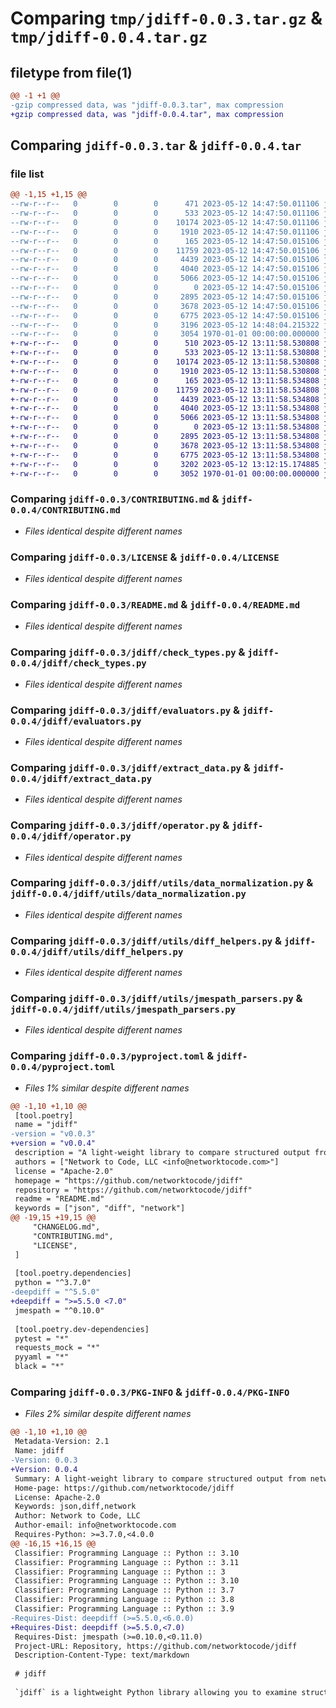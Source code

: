 # Comparing `tmp/jdiff-0.0.3.tar.gz` & `tmp/jdiff-0.0.4.tar.gz`

## filetype from file(1)

```diff
@@ -1 +1 @@
-gzip compressed data, was "jdiff-0.0.3.tar", max compression
+gzip compressed data, was "jdiff-0.0.4.tar", max compression
```

## Comparing `jdiff-0.0.3.tar` & `jdiff-0.0.4.tar`

### file list

```diff
@@ -1,15 +1,15 @@
--rw-r--r--   0        0        0      471 2023-05-12 14:47:50.011106 jdiff-0.0.3/CHANGELOG.md
--rw-r--r--   0        0        0      533 2023-05-12 14:47:50.011106 jdiff-0.0.3/CONTRIBUTING.md
--rw-r--r--   0        0        0    10174 2023-05-12 14:47:50.011106 jdiff-0.0.3/LICENSE
--rw-r--r--   0        0        0     1910 2023-05-12 14:47:50.011106 jdiff-0.0.3/README.md
--rw-r--r--   0        0        0      165 2023-05-12 14:47:50.015106 jdiff-0.0.3/jdiff/__init__.py
--rw-r--r--   0        0        0    11759 2023-05-12 14:47:50.015106 jdiff-0.0.3/jdiff/check_types.py
--rw-r--r--   0        0        0     4439 2023-05-12 14:47:50.015106 jdiff-0.0.3/jdiff/evaluators.py
--rw-r--r--   0        0        0     4040 2023-05-12 14:47:50.015106 jdiff-0.0.3/jdiff/extract_data.py
--rw-r--r--   0        0        0     5066 2023-05-12 14:47:50.015106 jdiff-0.0.3/jdiff/operator.py
--rw-r--r--   0        0        0        0 2023-05-12 14:47:50.015106 jdiff-0.0.3/jdiff/utils/__init__.py
--rw-r--r--   0        0        0     2895 2023-05-12 14:47:50.015106 jdiff-0.0.3/jdiff/utils/data_normalization.py
--rw-r--r--   0        0        0     3678 2023-05-12 14:47:50.015106 jdiff-0.0.3/jdiff/utils/diff_helpers.py
--rw-r--r--   0        0        0     6775 2023-05-12 14:47:50.015106 jdiff-0.0.3/jdiff/utils/jmespath_parsers.py
--rw-r--r--   0        0        0     3196 2023-05-12 14:48:04.215322 jdiff-0.0.3/pyproject.toml
--rw-r--r--   0        0        0     3054 1970-01-01 00:00:00.000000 jdiff-0.0.3/PKG-INFO
+-rw-r--r--   0        0        0      510 2023-05-12 13:11:58.530808 jdiff-0.0.4/CHANGELOG.md
+-rw-r--r--   0        0        0      533 2023-05-12 13:11:58.530808 jdiff-0.0.4/CONTRIBUTING.md
+-rw-r--r--   0        0        0    10174 2023-05-12 13:11:58.530808 jdiff-0.0.4/LICENSE
+-rw-r--r--   0        0        0     1910 2023-05-12 13:11:58.530808 jdiff-0.0.4/README.md
+-rw-r--r--   0        0        0      165 2023-05-12 13:11:58.534808 jdiff-0.0.4/jdiff/__init__.py
+-rw-r--r--   0        0        0    11759 2023-05-12 13:11:58.534808 jdiff-0.0.4/jdiff/check_types.py
+-rw-r--r--   0        0        0     4439 2023-05-12 13:11:58.534808 jdiff-0.0.4/jdiff/evaluators.py
+-rw-r--r--   0        0        0     4040 2023-05-12 13:11:58.534808 jdiff-0.0.4/jdiff/extract_data.py
+-rw-r--r--   0        0        0     5066 2023-05-12 13:11:58.534808 jdiff-0.0.4/jdiff/operator.py
+-rw-r--r--   0        0        0        0 2023-05-12 13:11:58.534808 jdiff-0.0.4/jdiff/utils/__init__.py
+-rw-r--r--   0        0        0     2895 2023-05-12 13:11:58.534808 jdiff-0.0.4/jdiff/utils/data_normalization.py
+-rw-r--r--   0        0        0     3678 2023-05-12 13:11:58.534808 jdiff-0.0.4/jdiff/utils/diff_helpers.py
+-rw-r--r--   0        0        0     6775 2023-05-12 13:11:58.534808 jdiff-0.0.4/jdiff/utils/jmespath_parsers.py
+-rw-r--r--   0        0        0     3202 2023-05-12 13:12:15.174885 jdiff-0.0.4/pyproject.toml
+-rw-r--r--   0        0        0     3052 1970-01-01 00:00:00.000000 jdiff-0.0.4/PKG-INFO
```

### Comparing `jdiff-0.0.3/CONTRIBUTING.md` & `jdiff-0.0.4/CONTRIBUTING.md`

 * *Files identical despite different names*

### Comparing `jdiff-0.0.3/LICENSE` & `jdiff-0.0.4/LICENSE`

 * *Files identical despite different names*

### Comparing `jdiff-0.0.3/README.md` & `jdiff-0.0.4/README.md`

 * *Files identical despite different names*

### Comparing `jdiff-0.0.3/jdiff/check_types.py` & `jdiff-0.0.4/jdiff/check_types.py`

 * *Files identical despite different names*

### Comparing `jdiff-0.0.3/jdiff/evaluators.py` & `jdiff-0.0.4/jdiff/evaluators.py`

 * *Files identical despite different names*

### Comparing `jdiff-0.0.3/jdiff/extract_data.py` & `jdiff-0.0.4/jdiff/extract_data.py`

 * *Files identical despite different names*

### Comparing `jdiff-0.0.3/jdiff/operator.py` & `jdiff-0.0.4/jdiff/operator.py`

 * *Files identical despite different names*

### Comparing `jdiff-0.0.3/jdiff/utils/data_normalization.py` & `jdiff-0.0.4/jdiff/utils/data_normalization.py`

 * *Files identical despite different names*

### Comparing `jdiff-0.0.3/jdiff/utils/diff_helpers.py` & `jdiff-0.0.4/jdiff/utils/diff_helpers.py`

 * *Files identical despite different names*

### Comparing `jdiff-0.0.3/jdiff/utils/jmespath_parsers.py` & `jdiff-0.0.4/jdiff/utils/jmespath_parsers.py`

 * *Files identical despite different names*

### Comparing `jdiff-0.0.3/pyproject.toml` & `jdiff-0.0.4/pyproject.toml`

 * *Files 1% similar despite different names*

```diff
@@ -1,10 +1,10 @@
 [tool.poetry]
 name = "jdiff"
-version = "v0.0.3"
+version = "v0.0.4"
 description = "A light-weight library to compare structured output from network devices show commands."
 authors = ["Network to Code, LLC <info@networktocode.com>"]
 license = "Apache-2.0"
 homepage = "https://github.com/networktocode/jdiff"
 repository = "https://github.com/networktocode/jdiff"
 readme = "README.md"
 keywords = ["json", "diff", "network"]
@@ -19,15 +19,15 @@
     "CHANGELOG.md",
     "CONTRIBUTING.md",
     "LICENSE",
 ]
 
 [tool.poetry.dependencies]
 python = "^3.7.0"
-deepdiff = "^5.5.0"
+deepdiff = ">=5.5.0 <7.0"
 jmespath = "^0.10.0"
 
 [tool.poetry.dev-dependencies]
 pytest = "*"
 requests_mock = "*"
 pyyaml = "*"
 black = "*"
```

### Comparing `jdiff-0.0.3/PKG-INFO` & `jdiff-0.0.4/PKG-INFO`

 * *Files 2% similar despite different names*

```diff
@@ -1,10 +1,10 @@
 Metadata-Version: 2.1
 Name: jdiff
-Version: 0.0.3
+Version: 0.0.4
 Summary: A light-weight library to compare structured output from network devices show commands.
 Home-page: https://github.com/networktocode/jdiff
 License: Apache-2.0
 Keywords: json,diff,network
 Author: Network to Code, LLC
 Author-email: info@networktocode.com
 Requires-Python: >=3.7.0,<4.0.0
@@ -16,15 +16,15 @@
 Classifier: Programming Language :: Python :: 3.10
 Classifier: Programming Language :: Python :: 3.11
 Classifier: Programming Language :: Python :: 3
 Classifier: Programming Language :: Python :: 3.10
 Classifier: Programming Language :: Python :: 3.7
 Classifier: Programming Language :: Python :: 3.8
 Classifier: Programming Language :: Python :: 3.9
-Requires-Dist: deepdiff (>=5.5.0,<6.0.0)
+Requires-Dist: deepdiff (>=5.5.0,<7.0)
 Requires-Dist: jmespath (>=0.10.0,<0.11.0)
 Project-URL: Repository, https://github.com/networktocode/jdiff
 Description-Content-Type: text/markdown
 
 # jdiff
 
 `jdiff` is a lightweight Python library allowing you to examine structured data. `jdiff` provides an interface to intelligently compare--via key presense/absense and value comparison--JSON data objects
```

